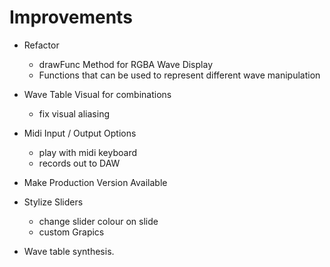 # Improvements

- Refactor
	- drawFunc Method for RGBA Wave Display
	- Functions that can be used to represent different wave manipulation
- Wave Table Visual for combinations
	- fix visual aliasing
- Midi Input / Output Options
	- play with midi keyboard
	- records out to DAW
- Make Production Version Available
- Stylize Sliders
	- change slider colour on slide
	- custom Grapics

- Wave table synthesis.
